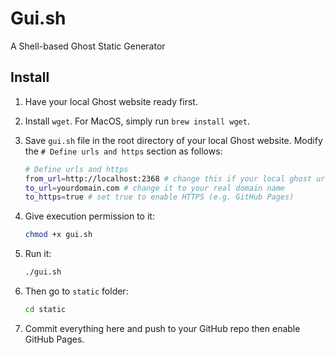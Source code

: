 # Gui.sh
A Shell-based Ghost Static Generator

## Install
1. Have your local Ghost website ready first.

2. Install `wget`. For MacOS, simply run `brew install wget`.

3. Save `gui.sh` file in the root directory of your local Ghost website. Modify the `# Define urls and https` section as follows:

    ```bash
    # Define urls and https
    from_url=http://localhost:2368 # change this if your local ghost url is different
    to_url=yourdomain.com # change it to your real domain name
    to_https=true # set true to enable HTTPS (e.g. GitHub Pages)
    ```

4. Give execution permission to it:
    ```bash
    chmod +x gui.sh
    ```

5. Run it:
    ```bash
    ./gui.sh
    ```
6. Then go to `static` folder:
    ```bash
    cd static
    ```
7. Commit everything here and push to your GitHub repo then enable GitHub Pages.

